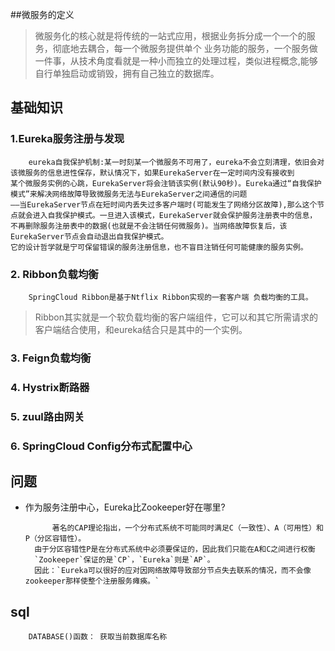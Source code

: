 ##微服务的定义
> 微服务化的核心就是将传统的一站式应用，根据业务拆分成一个一个的服务，彻底地去耦合，每一个微服务提供单个
业务功能的服务，一个服务做一件事，从技术角度看就是一种小而独立的处理过程，类似进程概念,能够自行单独启动或销毁，拥有自己独立的数据库。

## 基础知识
### 1.Eureka服务注册与发现  
        eureka自我保护机制:某一时刻某一个微服务不可用了，eureka不会立刻清理，依旧会对该微服务的信息进性保存，默认情况下，如果EurekaServer在一定时间内没有接收到  
    某个微服务实例的心跳，EurekaServer将会注销该实例(默认90秒)。Eureka通过“自我保护模式”来解决网络故障导致微服务无法与EurekaServer之间通信的问题  
    ——当EurekaServer节点在短时间内丢失过多客户端时(可能发生了网络分区故障),那么这个节点就会进入自我保护模式。一旦进入该模式，EurekaServer就会保护服务注册表中的信息，
    不再删除服务注册表中的数据(也就是不会注销任何微服务)。当网络故障恢复后，该EurekaServer节点会自动退出自我保护模式。  
    它的设计哲学就是宁可保留错误的服务注册信息，也不盲目注销任何可能健康的服务实例。     
### 2. Ribbon负载均衡  
        SpringCloud Ribbon是基于Ntflix Ribbon实现的一套客户端 负载均衡的工具。

> Ribbon其实就是一个软负载均衡的客户端组件，它可以和其它所需请求的客户端结合使用，和eureka结合只是其中的一个实例。  
### 3. Feign负载均衡  
### 4. Hystrix断路器  
### 5. zuul路由网关  
### 6. SpringCloud Config分布式配置中心

## 问题
* 作为服务注册中心，Eureka比Zookeeper好在哪里?

            著名的CAP理论指出，一个分布式系统不可能同时满足C（一致性）、A（可用性）和P（分区容错性）。
        由于分区容错性P是在分布式系统中必须要保证的，因此我们只能在A和C之间进行权衡
        `Zookeeper`保证的是`CP`，`Eureka`则是`AP`。
        因此：`Eureka可以很好的应对因网络故障导致部分节点失去联系的情况，而不会像zookeeper那样使整个注册服务瘫痪。`

## sql  
```mysql
    DATABASE()函数： 获取当前数据库名称
```